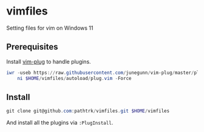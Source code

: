 # vimfiles
Setting files for vim on Windows 11

## Prerequisites

Install [vim-plug](https://github.com/junegunn/vim-plug) to handle plugins.

```powershell
iwr -useb https://raw.githubusercontent.com/junegunn/vim-plug/master/plug.vim |`
    ni $HOME/vimfiles/autoload/plug.vim -Force
```

## Install

```powershell
git clone git@github.com:pathtrk/vimfiles.git $HOME/vimfiles  
```

And install all the plugins via `:PlugInstall`.
